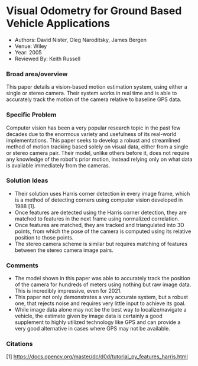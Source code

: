 # Visual Odometry for Ground Based Vehicle Applications
* Authors: David Nister, Oleg Naroditsky, James Bergen
* Venue: Wiley
* Year: 2005
* Reviewed By: Keith Russell

### Broad area/overview
This paper details a vision-based motion estimation system, using either a single or stereo camera.  Their system works in real time and is able to accurately track the motion of the camera relative to baseline GPS data.

### Specific Problem
Computer vision has been a very popular research topic in the past few decades due to the enormous variety and usefulness of its real-world implementations.  This paper seeks to develop a robust and streamlined method of motion tracking based solely on visual data, either from a single or stereo camera pair.  Their model, unlike others before it, does not require any knowledge of the robot's prior motion, instead relying only on what data is available immediately from the cameras.

### Solution Ideas
* Their solution uses Harris corner detection in every image frame, which is a method of detecting corners using computer vision developed in 1988 [1].  
* Once features are detected using the Harris corner detection, they are matched to features in the next frame using normalized correlation.
* Once features are matched, they are tracked and triangulated into 3D points, from which the pose of the camera is computed using its relative position to those points.
* The stereo camera scheme is similar but requires matching of features between the stereo camera image pairs.

### Comments
* The model shown in this paper was able to accurately track the position of the camera for hundreds of meters using nothing but raw image data.  This is incredibly impressive, even for 2021.
* This paper not only demonstrates a very accurate system, but a robust one, that rejects noise and requires very little input to achieve its goal.
* While image data alone may not be the best way to localize/navigate a vehicle, the estimate given by image data is certainly a good supplement to highly utilized technology like GPS and can provide a very good alternative in cases where GPS may not be available.

### Citations

[1] https://docs.opencv.org/master/dc/d0d/tutorial_py_features_harris.html

